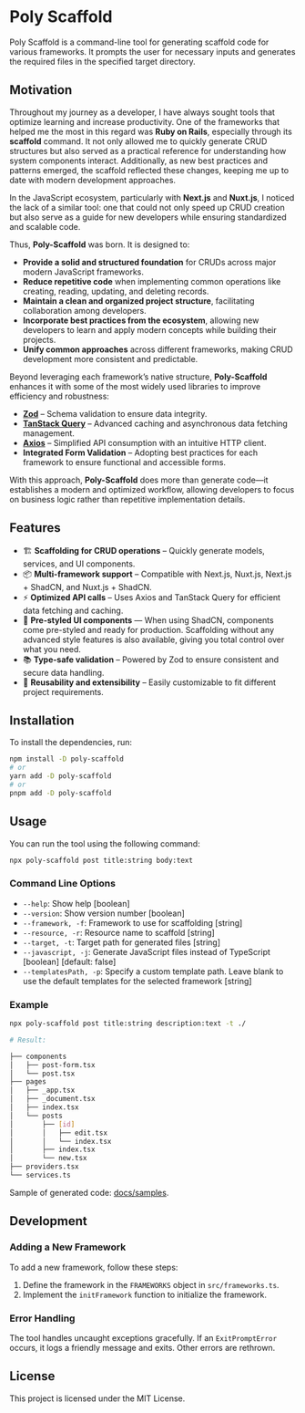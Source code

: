 # Poly Scaffold

Poly Scaffold is a command-line tool for generating scaffold code for various frameworks. It prompts the user for necessary inputs and generates the required files in the specified target directory.

## Motivation

Throughout my journey as a developer, I have always sought tools that optimize learning and increase productivity. One of the frameworks that helped me the most in this regard was **Ruby on Rails**, especially through its **scaffold** command. It not only allowed me to quickly generate CRUD structures but also served as a practical reference for understanding how system components interact. Additionally, as new best practices and patterns emerged, the scaffold reflected these changes, keeping me up to date with modern development approaches.

In the JavaScript ecosystem, particularly with **Next.js** and **Nuxt.js**, I noticed the lack of a similar tool: one that could not only speed up CRUD creation but also serve as a guide for new developers while ensuring standardized and scalable code.

Thus, **Poly-Scaffold** was born. It is designed to:

- **Provide a solid and structured foundation** for CRUDs across major modern JavaScript frameworks.
- **Reduce repetitive code** when implementing common operations like creating, reading, updating, and deleting records.
- **Maintain a clean and organized project structure**, facilitating collaboration among developers.
- **Incorporate best practices from the ecosystem**, allowing new developers to learn and apply modern concepts while building their projects.
- **Unify common approaches** across different frameworks, making CRUD development more consistent and predictable.

Beyond leveraging each framework’s native structure, **Poly-Scaffold** enhances it with some of the most widely used libraries to improve efficiency and robustness:

- **[Zod](https://github.com/colinhacks/zod)** – Schema validation to ensure data integrity.
- **[TanStack Query](https://tanstack.com/query/latest)** – Advanced caching and asynchronous data fetching management.
- **[Axios](https://axios-http.com/)** – Simplified API consumption with an intuitive HTTP client.
- **Integrated Form Validation** – Adopting best practices for each framework to ensure functional and accessible forms.

With this approach, **Poly-Scaffold** does more than generate code—it establishes a modern and optimized workflow, allowing developers to focus on business logic rather than repetitive implementation details.

## Features

- 🏗️ **Scaffolding for CRUD operations** – Quickly generate models, services, and UI components.
- 📦 **Multi-framework support** – Compatible with Next.js, Nuxt.js, Next.js + ShadCN, and Nuxt.js + ShadCN.
- ⚡ **Optimized API calls** – Uses Axios and TanStack Query for efficient data fetching and caching.
- 🎨 **Pre-styled UI components** — When using ShadCN, components come pre-styled and ready for production. Scaffolding without any advanced style features is also available, giving you total control over what you need.
- 📚 **Type-safe validation** – Powered by Zod to ensure consistent and secure data handling.
- 🔄 **Reusability and extensibility** – Easily customizable to fit different project requirements.

## Installation

To install the dependencies, run:

```bash
npm install -D poly-scaffold
# or
yarn add -D poly-scaffold
# or
pnpm add -D poly-scaffold
```

## Usage

You can run the tool using the following command:

```bash
npx poly-scaffold post title:string body:text
```

### Command Line Options

- `--help`: Show help [boolean]
- `--version`: Show version number [boolean]
- `--framework, -f`: Framework to use for scaffolding [string]
- `--resource, -r`: Resource name to scaffold [string]
- `--target, -t`: Target path for generated files [string]
- `--javascript, -j`: Generate JavaScript files instead of TypeScript [boolean] [default: false]
- `--templatesPath, -p`: Specify a custom template path. Leave blank to use the default templates for the selected framework [string]

### Example

```bash
npx poly-scaffold post title:string description:text -t ./

# Result:

├── components
│   ├── post-form.tsx
│   └── post.tsx
├── pages
│   ├── _app.tsx
│   ├── _document.tsx
│   ├── index.tsx
│   └── posts
│       ├── [id]
│       │   ├── edit.tsx
│       │   └── index.tsx
│       ├── index.tsx
│       └── new.tsx
├── providers.tsx
└── services.ts
```

Sample of generated code: [docs/samples](https://github.com/raphox/poly-scaffold/blob/gh-page/docs/samples).

## Development

### Adding a New Framework

To add a new framework, follow these steps:

1. Define the framework in the `FRAMEWORKS` object in `src/frameworks.ts`.
2. Implement the `initFramework` function to initialize the framework.

### Error Handling

The tool handles uncaught exceptions gracefully. If an `ExitPromptError` occurs, it logs a friendly message and exits. Other errors are rethrown.

## License

This project is licensed under the MIT License.
